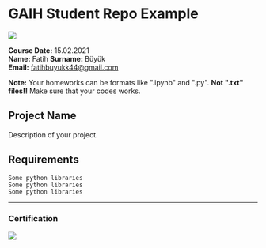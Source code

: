 # GAIH Student Repo Example
![](img/logo.png)

**Course Date:** 15.02.2021  
**Name:** Fatih
**Surname:** Büyük  
**Email:** fatihbuyukk44@gmail.com  

**Note:** Your homeworks can be formats like ".ipynb" and ".py". **Not ".txt" files!!** Make sure that your codes works.  

## Project Name
Description of your project.

## Requirements
```
Some python libraries
Some python libraries
Some python libraries
```
---

### Certification
![](img/certificate_ex.png)

